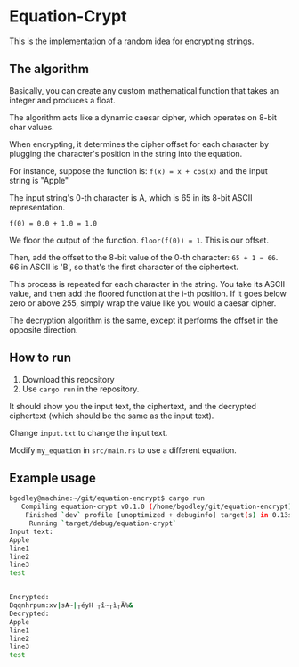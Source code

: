 # Equation-Crypt

This is the implementation of a random idea for encrypting strings.

## The algorithm

Basically, you can create any custom mathematical function that takes an integer and produces a float.

The algorithm acts like a dynamic caesar cipher, which operates on 8-bit char values.

When encrypting, it determines the cipher offset for each character by plugging the character's position in the string into the equation.

For instance, suppose the function is: `f(x) = x + cos(x)` and the input string is "Apple"

The input string's 0-th character is A, which is 65 in its 8-bit ASCII representation.

`f(0) = 0.0 + 1.0 = 1.0`

We floor the output of the function. `floor(f(0)) = 1`. This is our offset.

Then, add the offset to the 8-bit value of the 0-th character: `65 + 1 = 66`. 66 in ASCII is 'B', so that's the first character of the ciphertext.

This process is repeated for each character in the string. You take its ASCII value, and then add the floored function at the i-th position. If it goes below zero or above 255, simply wrap the value like you would a caesar cipher.

The decryption algorithm is the same, except it performs the offset in the opposite direction.

## How to run

1. Download this repository
2. Use `cargo run` in the repository.

It should show you the input text, the ciphertext, and the decrypted ciphertext (which should be the same as the input text).

Change `input.txt` to change the input text. 

Modify `my_equation` in `src/main.rs` to use a different equation.

## Example usage

```bash
bgodley@machine:~/git/equation-encrypt$ cargo run
   Compiling equation-crypt v0.1.0 (/home/bgodley/git/equation-encrypt)
    Finished `dev` profile [unoptimized + debuginfo] target(s) in 0.13s
     Running `target/debug/equation-crypt`
Input text:
Apple
line1
line2
line3
test


Encrypted:
Bqqnhrpum:xv|sA~|┬éyH ┬î~┬ì┬Ä%&
Decrypted:
Apple
line1
line2
line3
test

```
